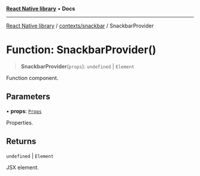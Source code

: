 [**React Native library**](../../../index.md) • **Docs**

***

[React Native library](../../../modules.md) / [contexts/snackbar](../index.md) / SnackbarProvider

# Function: SnackbarProvider()

> **SnackbarProvider**(`props`): `undefined` \| `Element`

Function component.

## Parameters

• **props**: [`Props`](../interfaces/Props.md)

Properties.

## Returns

`undefined` \| `Element`

JSX element.
